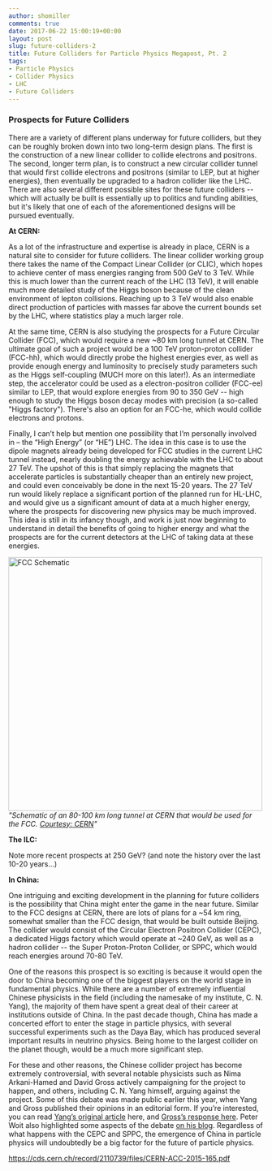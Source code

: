 ```yaml
---
author: shomiller
comments: true
date: 2017-06-22 15:00:19+00:00
layout: post
slug: future-colliders-2
title: Future Colliders for Particle Physics Megapost, Pt. 2
tags:
- Particle Physics
- Collider Physics
- LHC
- Future Colliders
---
```


### Prospects for Future Colliders

There are a variety of different plans underway for future colliders, but they can be roughly broken down into two long-term design plans. The first is the construction of a new linear collider to collide electrons and positrons. The second, longer term plan, is to construct a new circular collider tunnel that would first collide electrons and positrons (similar to LEP, but at higher energies), then eventually be upgraded to a hadron collider like the LHC. There are also several different possible sites for these future colliders -- which will actually be built is essentially up to politics and funding abilities, but it's likely that one of each of the aforementioned designs will be pursued eventually.

**At CERN:**

As a lot of the infrastructure and expertise is already in place, CERN is a natural site to consider for future colliders. The linear collider working group there takes the name of the Compact Linear Collider (or CLIC), which hopes to achieve center of mass energies ranging from 500 GeV to 3 TeV. While this is much lower than the current reach of the LHC (13 TeV), it will enable much more detailed study of the Higgs boson because of the clean environment of lepton collisions. Reaching up to 3 TeV would also enable direct production of particles with masses far above the current bounds set by the LHC, where statistics play a much larger role.

At the same time, CERN is also studying the prospects for a Future Circular Collider (FCC), which would require a new ~80 km long tunnel at CERN. The ultimate goal of such a project would be a 100 TeV proton-proton collider (FCC-hh), which would directly probe the highest energies ever, as well as provide enough energy and luminosity to precisely study parameters such as the Higgs self-coupling (MUCH more on this later!). As an intermediate step, the accelerator could be used as a electron-positron collider (FCC-ee) similar to LEP, that would explore energies from 90 to 350 GeV -- high enough to study the Higgs boson decay modes with precision (a so-called "Higgs factory"). There's also an option for an FCC-he, which would collide electrons and protons.

Finally, I can’t help but mention one possibility that I’m personally involved in – the “High Energy” (or “HE”) LHC. The idea in this case is to use the dipole magnets already being developed for FCC studies in the current LHC tunnel instead, nearly doubling the energy achievable with the LHC to about 27 TeV. The upshot of this is that simply replacing the magnets that accelerate particles is substantially cheaper than an entirely new project, and could even conceivably be done in the next 15-20 years. The 27 TeV run would likely replace a significant portion of the planned run for HL-LHC, and would give us a significant amount of data at a much higher energy, where the prospects for discovering new physics may be much improved. This idea is still in its infancy though, and work is just now beginning to understand in detail the benefits of going to higher energy and what the prospects are for the current detectors at the LHC of taking data at these energies.

<img style="float: center;" height="500" src="{{ site.baseurl }}/assets/FCC_schematic.png" alt="FCC Schematic"><br>
*"Schematic of an 80-100 km long tunnel at CERN that would be used for the FCC. [Courtesy: CERN](http://home.cern/about/accelerators/future-circular-collider)"*

**The ILC:**

Note more recent prospects at 250 GeV? (and note the history over the last 10-20 years…)


**In China:**

One intriguing and exciting development in the planning for future colliders is the possibility that China might enter the game in the near future. Similar to the FCC designs at CERN, there are lots of plans for a ~54 km ring, somewhat smaller than the FCC design, that would be built outside Beijing. The collider would consist of the Circular Electron Positron Collider (CEPC), a dedicated Higgs factory which would operate at ~240 GeV, as well as a hadron collider -- the Super Proton-Proton Collider, or SPPC, which would reach energies around 70-80 TeV.

One of the reasons this prospect is so exciting is because it would open the door to China becoming one of the biggest players on the world stage in fundamental physics. While there are a number of extremely influential Chinese physicists in the field (including the namesake of my institute, C. N. Yang), the majority of them have spent a great deal of their career at institutions outside of China. In the past decade though, China has made a concerted effort to enter the stage in particle physics, with several successful experiments such as the Daya Bay, which has produced several important results in neutrino physics. Being home to the largest collider on the planet though, would be a much more significant step.

For these and other reasons, the Chinese collider project has become extremely controversial, with several notable physicists such as Nima Arkani-Hamed and David Gross actively campaigning for the project to happen, and others, including C. N. Yang himself, arguing against the project. Some of this debate was made public earlier this year, when Yang and Gross published their opinions in an editorial form. If you’re interested, you can read [Yang’s original article](http://www.worldscientific.com/doi/abs/10.1142/S0217751X16300532) here, and [Gross’s response here](http://www.worldscientific.com/doi/abs/10.1142/S0217751X16300544). Peter Woit also highlighted some aspects of the debate [on his blog](https://www.math.columbia.edu/~woit/wordpress/?p=8949). Regardless of what happens with the CEPC and SPPC, the emergence of China in particle physics will undoubtedly be a big factor for the future of particle physics.

https://cds.cern.ch/record/2110739/files/CERN-ACC-2015-165.pdf
